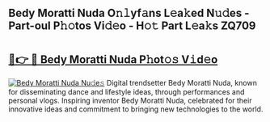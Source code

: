 ## Bedy Moratti Nuda O𝚗𝚕yf𝚊ns L𝚎a𝚔ed N𝚞𝚍es - Part-ouI P𝚑𝚘tos Vi𝚍𝚎o - H𝚘𝚝 Part L𝚎a𝚔s ZQ709

# <h2><a href="http://kff3hi.oniu.top/?m=Bedy+Moratti+Nuda">🔗👉 🔴 Bedy Moratti Nuda P𝚑ot𝚘𝚜 V𝚒d𝚎o</a></h2>

[![Bedy Moratti Nuda Nu𝚍e𝚜](https://i.imgur.com/0qMVB7G.gif)](http://kff3hi.oniu.top/?m=Bedy+Moratti+Nuda)
Digital trendsetter Bedy Moratti Nuda, known for disseminating dance and lifestyle ideas, through performances and personal vlogs. Inspiring inventor Bedy Moratti Nuda, celebrated for their innovative ideas and commitment to bringing new technologies to the world.  
